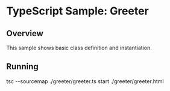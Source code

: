 # TypeScript Sample: Greeter

## Overview

This sample shows basic class definition and instantiation.

## Running

tsc --sourcemap ./greeter/greeter.ts
start ./greeter/greeter.html
